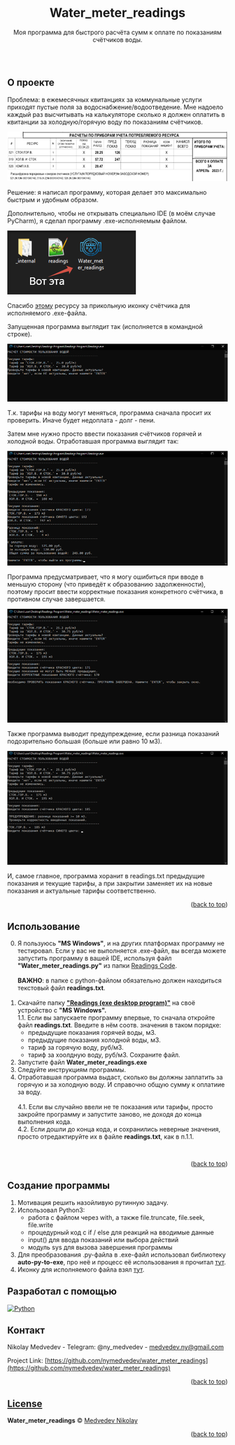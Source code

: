 <a name="readme-top"></a>
<div align="center">
  <h1>Water_meter_readings</h1>
  <p> Моя программа для быстрого расчёта сумм к оплате по показаниям счётчиков воды. </p>
    <br />
    <br />

</div>

<!-- ABOUT THE PROJECT-->
## О проекте

Проблема: в ежемесячных квитанциях за коммунальные услуги приходят пустые поля за водоснабжение/водоотведение. Мне надоело каждый раз высчитывать на калькуляторе сколько я должен оплатить в квитанции за холодную/горячую воду по показаниям счётчиков.

<img src="https://github.com/nymedvedev/water_meter_readings/blob/main/screenshots/screenshot_utility_bill.png?raw=true" alt="Часть квитанции">

Решение: я написал программу, которая делает это максимально быстрым и удобным образом.

Дополнительно, чтобы не открывать специально IDE (в моём случае PyCharm), я сделал программу .exe-исполняемым файлом. 

<img src="https://github.com/nymedvedev/water_meter_readings/blob/main/screenshots/screenshot_directory.png?raw=true" alt="Иконка программы">

Спасибо <a href="https://www.flaticon.com/ru/free-icons/" alt="Хабр">этому</a> ресурсу за прикольную иконку счётчика для исполняемого .exe-файла.

Запущенная программа выглядит так (исполняется в командной строке).

<img src="https://github.com/nymedvedev/water_meter_readings/blob/main/screenshots/screenshot_start_program_exe.png?raw=true" alt="Старт программы">

Т.к. тарифы на воду могут меняться, программа сначала просит их проверить. Иначе будет недоплата - долг - пени.

Затем мне нужно просто ввести показания счётчиков горячей и холодной воды.
Отработавшая программа выглядит так:

<img src="https://github.com/nymedvedev/water_meter_readings/blob/main/screenshots/screenshot_program_complete.png?raw=true" alt="Программа отработала">

Программа предусматривает, что я могу ошибиться при вводе в меньшую сторону (что приведёт к образованию задолженности), поэтому просит ввести корректные показания конкретного счётчика, в противном случае завершается.

<img src="https://github.com/nymedvedev/water_meter_readings/blob/main/screenshots/screenshot_not_correct_readings.png?raw=true" alt="Неверные показания">

Также программа выводит предупреждение, если разница показаний подозрительно большая (больше или равно 10 м3).

<img src="https://github.com/nymedvedev/water_meter_readings/blob/main/screenshots/screenshot_not_big_difference.png?raw=true" alt="Большая разница показаний">

И, самое главное, программа хоранит в readings.txt предыдущие показания и текущие тарифы,
а при закрытии заменяет их на новые показания и актуальные тарифы соответственно.

<p align="right">(<a href="#readme-top">back to top</a>)</p>

## Использование

0. Я пользуюсь <b>"MS Windows"</b>, и на других платформах программу не тестировал.
   Если у вас не выполняется .exe-файл, вы всегда можете запустить программу в вашей IDE, используя файл <b>"Water_meter_readings.py"</b> из папки <a href="https://github.com/nymedvedev/water_meter_readings/tree/main/Readings%20Code">Readings Code</a>. <br /><br />
   <b>ВАЖНО</b>: в папке с python-файлом обязательно должен находиться текстовый файл <b>readings.txt</b>.<br /><br />
1. Скачайте папку <a href="https://github.com/nymedvedev/water_meter_readings/tree/main/Readings%20(exe%20desktop%20program)" alt="Ссылка на папку с проектом"><b>"Readings (exe desktop program)"</b></a> на своё устройство с <b>"MS Windows".</b><br />
1.1. Если вы запускаете программу впервые, то сначала откройте файл <b>readings.txt</b>.
   Введите в нём соотв. значения в таком порядке:
     * предыдущие показания горячей воды, м3.
     * предыдущие показания холодной воды, м3.
     * тариф за горячую воду, руб/м3.
     * тариф за хоолдную воду, руб/м3.
   Сохраните файл.
2. Запустите файл <b>Water_meter_readings.exe</b>
3. Следуйте инструкциям программы.
4. Отработавшая программа выдаст, сколько вы должны заплатить за горячую и за холодную воду.
   И справочно общую сумму к оплатиие за воду.<br /><br />
4.1. Если вы случайно ввели не те показания или тарифы, просто закройте программу и запустите заново, не доходя до конца выполнения кода. <br />
4.2. Если дошли до конца кода, и сохранились неверные значения, просто отредактируйте их в файле <b>readings.txt</b>, как в п.1.1.<br />
<br />

<p align="right">(<a href="#readme-top">back to top</a>)</p>

## Создание программы

1. Мотивация решить назойливую рутинную задачу.
2. Использовал Python3:
   * работа с файлом через with, а также file.truncate, file.seek, file.write
   * процедурный код с if / else для реакций на вводимые данные
   * input() для ввода показаний или выбора действий
   * модуль sys для вызова завершения программы
3. Для преобразования .py-файла в .exe-файл использовал библиотеку <b>auto-py-to-exe</b>,
   про неё и процесс её использования я прочитал <a href="https://habr.com/ru/companies/vdsina/articles/557316/" alt="Хабр">тут</a>.
4. Иконку для исполняемого файла взял  <a href="https://www.flaticon.com/ru/free-icons/" alt="Хабр">тут</a>.


## Разработал с помощью

[![Python](https://img.shields.io/badge/python-3670A0?style=for-the-badge&logo=python&logoColor=ffdd54)][Python-url]


## Контакт 

Nikolay Medvedev - Telegram: @ny_medvedev - medvedev.ny@gmail.com

Project Link: [https://github.com/nymedvedev/water_meter_readings](https://github.com/nymedvedev/water_meter_readings)

[Python-url]: https://www.python.org

<p align="right">(<a href="#readme-top">back to top</a>)</p>


## [License](https://github.com/nymedvedev/water_meter_readings/blob/main/LICENSE.md)

<b>Water_meter_readings</b> © [Medvedev Nikolay](https://github.com/nymedvedev)


<p align="right">(<a href="#readme-top">back to top</a>)</p>
